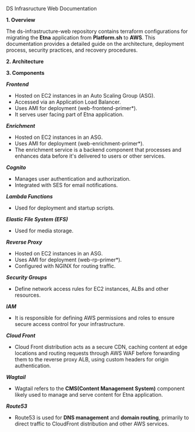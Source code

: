 DS Infrasructure Web Documentation

**1. Overview**

The ds-infrastructure-web repository contains terraform configurations for migrating the **Etna** application from **Platform.sh** to **AWS**. This documentation provides a detailed guide on the architecture, deployment process, security practices, and recovery procedures.

**2. Architecture**

 

 **3. Components**

 ***Frontend***

 * Hosted on EC2 instances in an Auto Scaling Group (ASG).
 * Accessed via an Application Load Balancer.
 * Uses AMI for deployment (web-frontend-primer*).
 * It serves user facing part of Etna application.

 ***Enrichment***

 * Hosted on EC2 instances in an ASG.
 * Uses AMI for deployment (web-enrichment-primer*).
 * The enrichment service is a backend component that processes and enhances data before it's delivered to users or other services.

 ***Cognito***

 * Manages user authentication and authorization.
 * Integrated with SES for email notifications.

 ***Lambda Functions***
 * Used for deployment and startup scripts.

 ***Elastic File System (EFS)***
 * Used for media storage.

 ***Reverse Proxy***
 * Hosted on EC2 instances in an ASG.
 * Uses AMI for deployment (web-rp-primer*).
 * Configured with NGINX for routing traffic.

 ***Security Groups***
 
 * Define network access rules for EC2 instances, ALBs and other resources.

 ***IAM***

 * It is responsible for defining AWS permissions and roles to ensure secure access control for your infrastructure.

 ***Cloud Front***

 * Cloud Front distribution acts as a secure CDN, caching content at edge locations and routing requests through AWS WAF before forwarding them to the reverse proxy ALB, using custom headers for origin authentication.

 ***Wagtail***

 * Wagtail refers to the **CMS(Content Management System)** component likely used to manage and serve content for Etna application.

 ***Route53***

 * Route53 is used for **DNS management** and **domain routing**, primarily to direct traffic to CloudFront distribution and other AWS services.   





